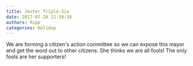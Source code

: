 ```yaml
---
title: Jester Triple-Six
date: 2017-07-26 21:58:18
authors: Ripp
categories: Holiday
---
```


 We are forming a citizen's action committee so we can expose this mayor and get the word out to other citizens. She thinks we are all fools! The only fools are her supporters!